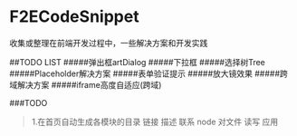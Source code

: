 F2ECodeSnippet
==============
收集或整理在前端开发过程中，一些解决方案和开发实践

##TODO LIST
#####弹出框artDialog
#####下拉框
#####选择树Tree
#####Placeholder解决方案
#####表单验证提示
#####放大镜效果
#####跨域解决方案
#####iframe高度自适应(跨域)


###TODO
> 1.在首页自动生成各模块的目录
链接 描述 
联系 node 对文件 读写 应用
